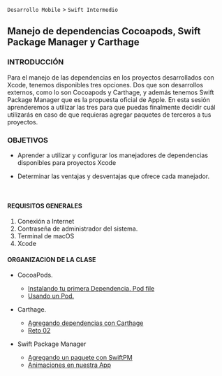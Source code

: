 
`Desarrollo Mobile` > `Swift Intermedio` 

## **Manejo de dependencias Cocoapods, Swift Package Manager y Carthage**

### INTRODUCCIÓN

Para el manejo de las dependencias en los proyectos desarrollados con Xcode, tenemos disponibles tres opciones. Dos que son desarrollos externos, como lo son Cocoapods y Carthage, y además tenemos Swift Package Manager que es la propuesta oficial de Apple. En esta sesión aprenderemos a utilizar las tres para que puedas finalmente decidir cuál utilizarás en caso de que requieras agregar paquetes de terceros a tus proyectos.

### OBJETIVOS 

- Aprender a utilizar y configurar los manejadores de dependencias disponibles para proyectos Xcode

- Determinar las ventajas y desventajas que ofrece cada manejador.

  ​

#### REQUISITOS GENERALES

1. Conexión a Internet
2. Contraseña de administrador del sistema.
3. Terminal de macOS 
4. Xcode

#### ORGANIZACION DE LA CLASE 

- CocoaPods.
  - [Instalando tu primera Dependencia. Pod file](Ejemplo-01)
  - [Usando un Pod.](Reto-01)

- Carthage.
  - [Agregando dependencias con Carthage](Ejemplo-02)
  - [Reto 02](Reto-02)

- Swift Package Manager
  - [Agregando un paquete con SwiftPM](Ejemplo-03)
  - [Animaciones en nuestra App](Reto-03)

